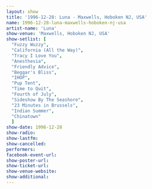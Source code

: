 ```yaml
---
layout: show
title: '1996-12-28: Luna - Maxwells, Hoboken NJ, USA'
name: 1996-12-28-luna-maxwells-hoboken-nj-usa
artist-name: 'Luna'
show-venue: 'Maxwells, Hoboken NJ, USA'
show-setlist: [
  "Fuzzy Wuzzy",
  "California (All the Way)",
  "Tracy I Love You",
  "Anesthesia",
  "Friendly Advice",
  "Beggar's Bliss",
  "IHOP",
  "Pup Tent",
  "Time to Quit",
  "Fourth of July",
  "Sideshow By The Seashore",
  "23 Minutes in Brussels",
  "Indian Summer",
  "Chinatown"
  ]
show-date: 1996-12-28
show-radio: 
show-lastfm: 
show-cancelled: 
performers: 
facebook-event-url: 
show-poster-url: 
show-ticket-url: 
show-venue-website: 
show-additional: 
---
```


